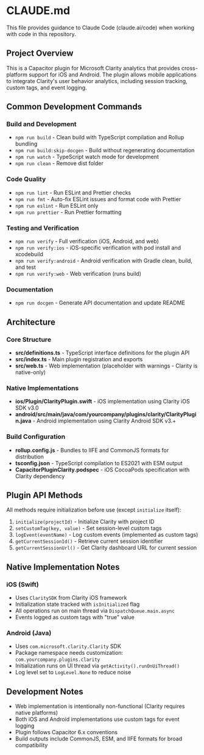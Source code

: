 # CLAUDE.md

This file provides guidance to Claude Code (claude.ai/code) when working with code in this repository.

## Project Overview

This is a Capacitor plugin for Microsoft Clarity analytics that provides cross-platform support for iOS and Android. The plugin allows mobile applications to integrate Clarity's user behavior analytics, including session tracking, custom tags, and event logging.

## Common Development Commands

### Build and Development
- `npm run build` - Clean build with TypeScript compilation and Rollup bundling
- `npm run build:skip-docgen` - Build without regenerating documentation
- `npm run watch` - TypeScript watch mode for development
- `npm run clean` - Remove dist folder

### Code Quality
- `npm run lint` - Run ESLint and Prettier checks
- `npm run fmt` - Auto-fix ESLint issues and format code with Prettier
- `npm run eslint` - Run ESLint only
- `npm run prettier` - Run Prettier formatting

### Testing and Verification
- `npm run verify` - Full verification (iOS, Android, and web)
- `npm run verify:ios` - iOS-specific verification with pod install and xcodebuild
- `npm run verify:android` - Android verification with Gradle clean, build, and test
- `npm run verify:web` - Web verification (runs build)

### Documentation
- `npm run docgen` - Generate API documentation and update README

## Architecture

### Core Structure
- **src/definitions.ts** - TypeScript interface definitions for the plugin API
- **src/index.ts** - Main plugin registration and exports
- **src/web.ts** - Web implementation (placeholder with warnings - Clarity is native-only)

### Native Implementations
- **ios/Plugin/ClarityPlugin.swift** - iOS implementation using Clarity iOS SDK v3.0
- **android/src/main/java/com/yourcompany/plugins/clarity/ClarityPlugin.java** - Android implementation using Clarity Android SDK v3.+

### Build Configuration
- **rollup.config.js** - Bundles to IIFE and CommonJS formats for distribution
- **tsconfig.json** - TypeScript compilation to ES2021 with ESM output
- **CapacitorPluginClarity.podspec** - iOS CocoaPods specification with Clarity dependency

## Plugin API Methods

All methods require initialization before use (except `initialize` itself):

1. `initialize(projectId)` - Initialize Clarity with project ID
2. `setCustomTag(key, value)` - Set session-level custom tags
3. `logEvent(eventName)` - Log custom events (implemented as custom tags)
4. `getCurrentSessionId()` - Retrieve current session identifier
5. `getCurrentSessionUrl()` - Get Clarity dashboard URL for current session

## Native Implementation Notes

### iOS (Swift)
- Uses `ClaritySDK` from Clarity iOS framework
- Initialization state tracked with `isInitialized` flag
- All operations run on main thread via `DispatchQueue.main.async`
- Events logged as custom tags with "true" value

### Android (Java)
- Uses `com.microsoft.clarity.Clarity` SDK
- Package namespace needs customization: `com.yourcompany.plugins.clarity`
- Initialization runs on UI thread via `getActivity().runOnUiThread()`
- Log level set to `LogLevel.None` to reduce noise

## Development Notes

- Web implementation is intentionally non-functional (Clarity requires native platforms)
- Both iOS and Android implementations use custom tags for event logging
- Plugin follows Capacitor 6.x conventions
- Build outputs include CommonJS, ESM, and IIFE formats for broad compatibility
